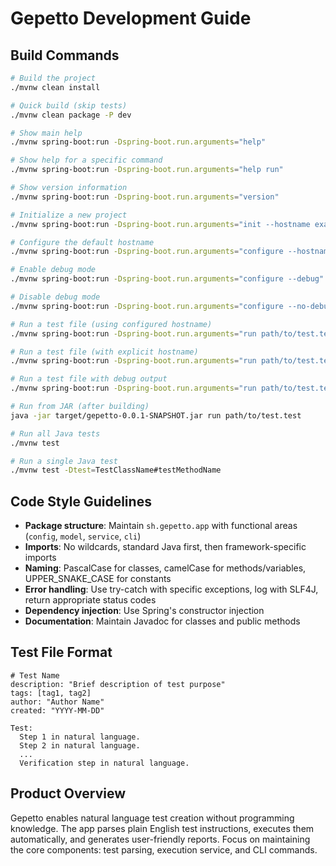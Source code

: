 # Gepetto Development Guide

## Build Commands
```bash
# Build the project
./mvnw clean install

# Quick build (skip tests)
./mvnw clean package -P dev

# Show main help
./mvnw spring-boot:run -Dspring-boot.run.arguments="help"

# Show help for a specific command
./mvnw spring-boot:run -Dspring-boot.run.arguments="help run"

# Show version information
./mvnw spring-boot:run -Dspring-boot.run.arguments="version"

# Initialize a new project
./mvnw spring-boot:run -Dspring-boot.run.arguments="init --hostname example.com"

# Configure the default hostname
./mvnw spring-boot:run -Dspring-boot.run.arguments="configure --hostname example.com"

# Enable debug mode
./mvnw spring-boot:run -Dspring-boot.run.arguments="configure --debug"

# Disable debug mode
./mvnw spring-boot:run -Dspring-boot.run.arguments="configure --no-debug"

# Run a test file (using configured hostname)
./mvnw spring-boot:run -Dspring-boot.run.arguments="run path/to/test.test"

# Run a test file (with explicit hostname)
./mvnw spring-boot:run -Dspring-boot.run.arguments="run path/to/test.test --hostname example.com"

# Run a test file with debug output
./mvnw spring-boot:run -Dspring-boot.run.arguments="run path/to/test.test --debug"

# Run from JAR (after building)
java -jar target/gepetto-0.0.1-SNAPSHOT.jar run path/to/test.test

# Run all Java tests
./mvnw test

# Run a single Java test
./mvnw test -Dtest=TestClassName#testMethodName
```

## Code Style Guidelines
- **Package structure**: Maintain `sh.gepetto.app` with functional areas (`config`, `model`, `service`, `cli`)
- **Imports**: No wildcards, standard Java first, then framework-specific imports
- **Naming**: PascalCase for classes, camelCase for methods/variables, UPPER_SNAKE_CASE for constants
- **Error handling**: Use try-catch with specific exceptions, log with SLF4J, return appropriate status codes
- **Dependency injection**: Use Spring's constructor injection
- **Documentation**: Maintain Javadoc for classes and public methods

## Test File Format
```
# Test Name
description: "Brief description of test purpose"
tags: [tag1, tag2]
author: "Author Name"
created: "YYYY-MM-DD"

Test:
  Step 1 in natural language.
  Step 2 in natural language.
  ...
  Verification step in natural language.
```

## Product Overview
Gepetto enables natural language test creation without programming knowledge. The app parses plain English test instructions, executes them automatically, and generates user-friendly reports. Focus on maintaining the core components: test parsing, execution service, and CLI commands.